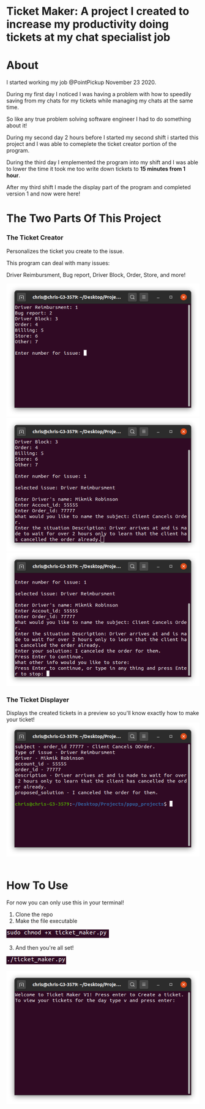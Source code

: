 # Ticket Maker: A project I created to increase my productivity doing tickets at my chat specialist job

# About

I started working my job @PointPickup November 23 2020.

During my first day I noticed I was having a problem with how to speedily saving from my chats for my tickets while managing my chats at the same time.

So like any true problem solving software engineer I had to do something about it!

During my second day 2 hours before I started my second shift i started this project and I was able to comeplete the ticket creator portion of the program.

During the third day I emplemented the program into my shift and I was able to lower the time it took me too write down tickets to **15 minutes from 1 hour**.

After my third shift I made the display part of the program and completed version 1 and now were here!
&nbsp;
&nbsp;

# The Two Parts Of This Project

### The Ticket Creator

Personalizes the ticket you create to the issue.

This program can deal with many issues:

Driver Reimbursment, Bug report, Driver Block, Order, Store, and more!


![issues](photos/issues.png)
![questions1](photos/questions1.png)
![questions2](photos/questions2.png)

### The Ticket Displayer

Displays the created tickets in a preview so you'll know exactly how to make your ticket!
![Display](photos/Display.png)
&nbsp;
&nbsp;

# How To Use

For now you can only use this in your terminal!

1. Clone the repo
2. Make the file executable

![executable](photos/executable.png)

3. And then you're all set!

![execute](photos/execute.png)

![welcome](photos/welcome-screen.png)

